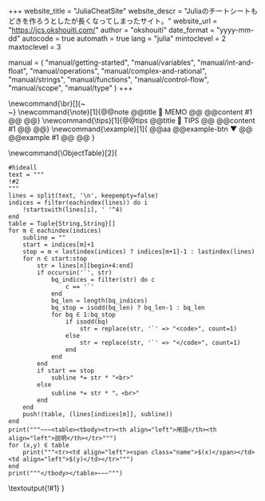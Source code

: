 +++
website_title = "JuliaCheatSite"
website_descr = "Juliaのチートシートもどきを作ろうとしたが長くなってしまったサイト。"
website_url = "https://jcs.okshouiti.com/"
author = "okshouiti"
date_format = "yyyy-mm-dd"
autocode = true
automath = true
lang = "julia"
mintoclevel = 2
maxtoclevel = 3

manual = (
    "manual/getting-started",
    "manual/variables",
    "manual/int-and-float",
    "manual/operations",
    "manual/complex-and-rational",
    "manual/strings",
    "manual/functions",
    "manual/control-flow",
    "manual/scope",
    "manual/type"
)
+++



<!-- 
base = (
    "base/essentials",
    "base/collections",
    "base/math",
    "base/numbers",
    "base/strings",
    "base/file",
    "base/io"
)
omake = (
    "omake/HTTP.jl",
    "omake/Cascadia.jl",
    "omake/Franklin.jl"
)
-->



\newcommand{\br}[]{~~~<br>~~~}
\newcommand{\note}[1]{@@note @@title 📝 MEMO @@ @@content #1 @@ @@}
\newcommand{\tips}[1]{@@tips @@title 📝 TIPS @@ @@content #1 @@ @@}
\newcommand{\example}[1]{
    @@aa
        @@example-btn ▼ @@
        @@example #1 @@
    @@
}


\newcommand{\ObjectTable}[2]{
```julia:!#1
#hideall
text = """
!#2
"""
lines = split(text, '\n', keepempty=false)
indices = filter(eachindex(lines)) do i
    !startswith(lines[i], ' '^4)
end
table = Tuple{String,String}[]
for m ∈ eachindex(indices)
    subline = ""
    start = indices[m]+1
    stop = m < lastindex(indices) ? indices[m+1]-1 : lastindex(lines)
    for n ∈ start:stop
        str = lines[n][begin+4:end]
        if occursin('`', str)
            bq_indices = filter(str) do c
                c == '`'
            end
            bq_len = length(bq_indices)
            bq_stop = isodd(bq_len) ? bq_len-1 : bq_len
            for bq ∈ 1:bq_stop
                if isodd(bq)
                    str = replace(str, '`' => "<code>", count=1)
                else
                    str = replace(str, '`' => "</code>", count=1)
                end
            end
        end
        if start == stop
            subline *= str * "<br>"
        else
            subline *= str * "。<br>"
        end
    end
    push!(table, (lines[indices[m]], subline))
end
print("""~~~<table><tbody><tr><th align="left">用語</th><th align="left">説明</th></tr>""")
for (x,y) ∈ table
    print("""<tr><td align="left"><span class="name">$(x)</span></td><td align="left">$(y)</td></tr>""")
end
print("""</tbody></table>~~~""")
```

\textoutput{!#1}
}
